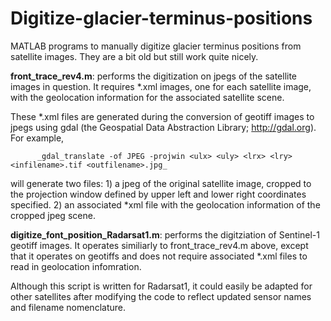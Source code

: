# Digitize-glacier-terminus-positions
MATLAB programs to manually digitize glacier terminus positions from satellite images. They are a bit old but still work quite nicely. 

**front_trace_rev4.m**: performs the digitization on jpegs of the satellite images in question. It requires *.xml images, one for each satellite image, with the geolocation information for the associated satellite scene. 

These *.xml files are generated during the conversion of geotiff images to jpegs using gdal (the Geospatial Data Abstraction Library; http://gdal.org). For example, 
  
          _gdal_translate -of JPEG -projwin <ulx> <uly> <lrx> <lry> <infilename>.tif <outfilename>.jpg_
  
will generate two files:
    1) a jpeg of the original satellite image, cropped to the projection window defined by upper left and lower right coordinates specified. 
    2) an associated *xml file with the geolocation information of the cropped jpeg scene. 


**digitize_font_position_Radarsat1.m**: performs the digitziation of Sentinel-1 geotiff images. It operates similiarly to front_trace_rev4.m above, except that it operates on geotiffs and does not require associated *.xml files to read in geolocation infomration. 

Although this script is written for Radarsat1, it could easily be adapted for other satellites after modifying the code to reflect updated sensor names and filename nomenclature.
  
